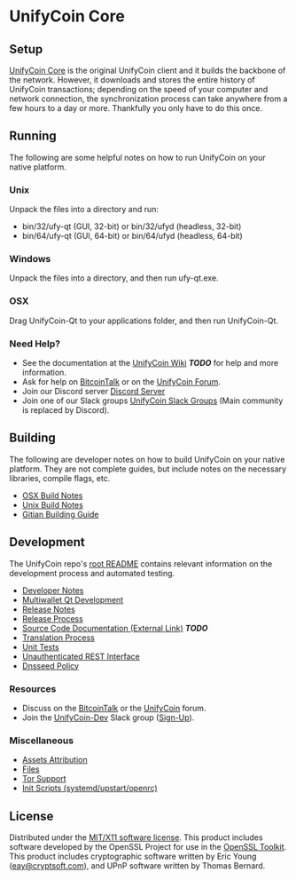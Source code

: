 UnifyCoin Core
=====================

Setup
---------------------
[UnifyCoin Core](http://ufycoin.com/wallet) is the original UnifyCoin client and it builds the backbone of the network. However, it downloads and stores the entire history of UnifyCoin transactions; depending on the speed of your computer and network connection, the synchronization process can take anywhere from a few hours to a day or more. Thankfully you only have to do this once.

Running
---------------------
The following are some helpful notes on how to run UnifyCoin on your native platform.

### Unix

Unpack the files into a directory and run:

- bin/32/ufy-qt (GUI, 32-bit) or bin/32/ufyd (headless, 32-bit)
- bin/64/ufy-qt (GUI, 64-bit) or bin/64/ufyd (headless, 64-bit)

### Windows

Unpack the files into a directory, and then run ufy-qt.exe.

### OSX

Drag UnifyCoin-Qt to your applications folder, and then run UnifyCoin-Qt.

### Need Help?

* See the documentation at the [UnifyCoin Wiki](https://en.bitcoin.it/wiki/Main_Page) ***TODO***
for help and more information.
* Ask for help on [BitcoinTalk](https://bitcointalk.org/index.php?topic=1262920.0) or on the [UnifyCoin Forum](http://forum.ufycoin.com/).
* Join our Discord server [Discord Server](https://discord.ufycoin.com)
* Join one of our Slack groups [UnifyCoin Slack Groups](https://ufycoin.com/slack-logins/) (Main community is replaced by Discord).

Building
---------------------
The following are developer notes on how to build UnifyCoin on your native platform. They are not complete guides, but include notes on the necessary libraries, compile flags, etc.

- [OSX Build Notes](build-osx.md)
- [Unix Build Notes](build-unix.md)
- [Gitian Building Guide](gitian-building.md)

Development
---------------------
The UnifyCoin repo's [root README](https://github.com/UfyCoin/UFY/blob/master/README.md) contains relevant information on the development process and automated testing.

- [Developer Notes](developer-notes.md)
- [Multiwallet Qt Development](multiwallet-qt.md)
- [Release Notes](release-notes.md)
- [Release Process](release-process.md)
- [Source Code Documentation (External Link)](https://dev.visucore.com/bitcoin/doxygen/) ***TODO***
- [Translation Process](translation_process.md)
- [Unit Tests](unit-tests.md)
- [Unauthenticated REST Interface](REST-interface.md)
- [Dnsseed Policy](dnsseed-policy.md)

### Resources

* Discuss on the [BitcoinTalk](https://bitcointalk.org/index.php?topic=1262920.0) or the [UnifyCoin](http://forum.ufycoin.com/) forum.
* Join the [UnifyCoin-Dev](https://ufy-dev.slack.com/) Slack group ([Sign-Up](https://ufy-dev.herokuapp.com/)).

### Miscellaneous
- [Assets Attribution](assets-attribution.md)
- [Files](files.md)
- [Tor Support](tor.md)
- [Init Scripts (systemd/upstart/openrc)](init.md)

License
---------------------
Distributed under the [MIT/X11 software license](http://www.opensource.org/licenses/mit-license.php).
This product includes software developed by the OpenSSL Project for use in the [OpenSSL Toolkit](https://www.openssl.org/). This product includes
cryptographic software written by Eric Young ([eay@cryptsoft.com](mailto:eay@cryptsoft.com)), and UPnP software written by Thomas Bernard.
